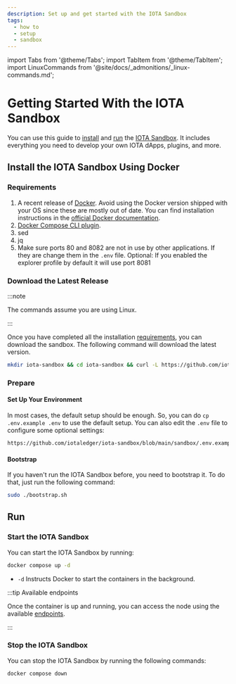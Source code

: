 ```yaml
---
description: Set up and get started with the IOTA Sandbox
tags:
  - how to
  - setup
  - sandbox
---
```


import Tabs from '@theme/Tabs';
import TabItem from '@theme/TabItem';
import LinuxCommands from '@site/docs/_admonitions/_linux-commands.md';

# Getting Started With the IOTA Sandbox

You can use this guide to [install](#install-the-iota-sandbox-using-docker)
and [run](#run) the [IOTA Sandbox](welcome.md).
It includes everything you need to develop your own IOTA dApps, plugins, and more.

## Install the IOTA Sandbox Using Docker

### Requirements

1. A recent release of [Docker](https://www.docker.com/). Avoid using the Docker version shipped with your OS since these are mostly out of date. You can find installation instructions in the [official Docker documentation](https://docs.docker.com/).
2. [Docker Compose CLI plugin](https://docs.docker.com/compose/install/linux/).
3. sed
4. jq
5. Make sure ports 80 and 8082 are not in use by other applications. If they are change them in the `.env` file. Optional: If you enabled the explorer profile by default it will use port 8081

### Download the Latest Release

:::note 

The commands assume you are using Linux.

:::

Once you have completed all the installation [requirements](#requirements), you can download the sandbox. The following command will download the latest version.

```sh
mkdir iota-sandbox && cd iota-sandbox && curl -L https://github.com/iotaledger/iota-sandbox/releases/latest/download/iota_sandbox.tar.gz | tar -zx
```

### Prepare

<LinuxCommands/>

#### Set Up Your Environment

In most cases, the default setup should be enough. So, you can do `cp .env.example .env` to use the default setup.
You can also edit the `.env` file to configure some optional settings:

```sh reference
https://github.com/iotaledger/iota-sandbox/blob/main/sandbox/.env.example
```

#### Bootstrap

If you haven't run the IOTA Sandbox before, you need to bootstrap it. To do that, just run the following command:

```sh
sudo ./bootstrap.sh
```

## Run

### Start the IOTA Sandbox

You can start the IOTA Sandbox by running:

```sh
docker compose up -d
```

- `-d` Instructs Docker to start the containers in the background.

:::tip Available endpoints

Once the container is up and running, you can access the node using the
available [endpoints](references/endpoints.md).

:::

### Stop the IOTA Sandbox

You can stop the IOTA Sandbox by running the following commands:

```sh
docker compose down
```
